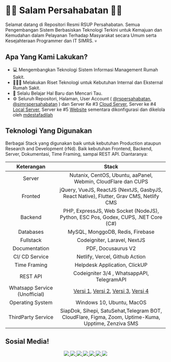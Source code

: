# 👋🏼 Salam Persahabatan 👋🏼

Selamat datang di Repositori Resmi RSUP Persahabatan. Semua Pengembangan Sistem Berbasiskan Teknologi Terkini untuk Kemajuan dan Kemudahan dalam Pelayanan Terhadap Masyarakat secara Umum serta Kesejahteraan Programmer dan IT SIMRS. 💀

## Apa Yang Kami Lakukan?
- 💻 Mengembangkan Teknologi Sistem Informasi Management Rumah Sakit.
- 👨🏼‍🏫 Melakukan Riset Teknologi untuk Kebutuhan Internal dan Eksternal Rumah Sakit.
- 🌱 Selalu Belajar Hal Baru dan Mencari Tau.
- ⚙️ Seluruh Repositori, Halaman, User Account ( [@rspersahabatan](https://github.com/rspersahabatan), [@simrspersahabatan](https://github.com/simrspersahabatan) ) dan Server Ke #3 [Cloud Server](https://persahabatan.co.id), Server ke #4 [Local Server](https://dev.persahabatan.co.id), Server ke #5 [Website](https://rspersahabatan.co.id) sementara dikonfigurasi dan dikelola oleh [mdestafadilah](https://github.com/mdestafadilah "Intuiting Extrovert with B blood type. Wan'be Rich as Software Engginer")

## Teknologi Yang Digunakan
Berbagai Stack yang digunakan baik untuk kebutuhan Production ataupun Research and Development (rNd). Baik kebutuhan Frontend, Backend, Server, Dokumentasi, Time Framing, sampai REST API. Diantaranya:

| Keterangan | Stack |
| :---: | :---: |
| Server | Nutanix, CentOS, Ubuntu, aaPanel, Webmin, CloudFlare dan CUPS | 
| Fronted | jQuery, VueJS, ReactJS (NextJS, GasbyJS, React Native), Flutter, Grav CMS, Netlify CMS|
| Backend | PHP, ExpressJS, Web Socket (NodeJS), Python, ESC Pos, Godex, CUPS, .NET Core (C#) |
| Databases | MySQL, MonggoDB, Redis, Firebase |
| Fullstack | Codeigniter, Laravel, NextJS |
| Documentation | PDF, Docusaurus V2 | 
| CI/ CD Service | Netlify, Vercel, Github Action | 
| Time Framing | Helpdesk Application, ClickUP |
| REST API | Codeigniter 3/4 , WhatsappAPI, TelegramAPI |
| Whatsapp Service (Unofficial) | [Versi 1](https://go.topidesta.my.id/v1), [Versi 2](https://go.topidesta.my.id/v2), [Versi 3](https://go.topidesta.my.id/v3), [Versi 4](https://go.topidesta.my.id/v4) |
| Operating System | Windows 10, Ubuntu, MacOS | 
| ThirdParty Service | SiapDok, Sihepi, SatuSehat,Telegram BOT, CloudFlare, Figma, Zoom, Uptime-Kuma, Upptime, Zenziva SMS |

## Sosial Media!
<p align='center'>
  <a href="https://twitter.com/rs_persahabatan">
    <img src="https://img.shields.io/static/v1?label=Twitter&message=RS%20PERSAHABATAN&color=blue&style=for-the-badge&logo=twitter&logoColor=white" />
  </a>
  <a href="https://instagram.com/rsuppersahabatan">
    <img src="https://img.shields.io/static/v1?label=Instagram&message=RS%20PERSAHABATAN&color=blue&style=for-the-badge&logo=instagram&logoColor=white" />
  </a>
  <a href="https://youtube.com/rsuppersahabatan">
    <img src="https://img.shields.io/static/v1?label=Youtube&message=RS%20PERSAHABATAN&color=blue&style=for-the-badge&logo=youtube&logoColor=red" />
  </a>
  <a href="https://facebook.com/rsuppersahabatan">
    <img src="https://img.shields.io/static/v1?label=Facebook&message=RS%20PERSAHABATAN&color=blue&style=for-the-badge&logo=facebook&logoColor=white" />
  </a>  
  <a href="https://tiktok.com/rsuppersahabatan">
    <img src="https://img.shields.io/static/v1?label=Tiktok&message=RS%20PERSAHABATAN&color=blue&style=for-the-badge&logo=tiktok&logoColor=blue" />
  </a>
  <a href="https://www.linkedin.com/company/rsup-persahabatan/">
    <img src="https://img.shields.io/static/v1?label=LinkedIn&message=RS%20Persahabatan&color=0072b1&style=for-the-badge&logo=linkedin&logoColor=white" />
  </a>
    <a href="https://www.github.com/rsuppersahabatan/">
    <img src="https://img.shields.io/static/v1?label=Github&message=RS%20Persahabatan&color=0088c1&style=for-the-badge&logo=github&logoColor=white" />
  </a>
</p>

